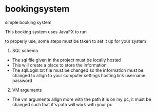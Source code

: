 # bookingsystem
simple booking system

This booking system uses JavaFX to run

to properly use, some steps must be taken to set it up for your system

1) SQL schema

- The sql file given in the project must be locally hosted 
- This will create a place to store the information
- The sqlLogin.txt file must be changed so the information must be changed to allign to your computer settings
    hosting link
    username
    password

2) VM arguments

- The vm arguments allign more with the path it is on my pc, it must be changed such that it's path will work with your pc.
